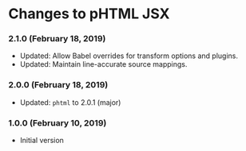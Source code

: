 # Changes to pHTML JSX

### 2.1.0 (February 18, 2019)

- Updated: Allow Babel overrides for transform options and plugins.
- Updated: Maintain line-accurate source mappings.

### 2.0.0 (February 18, 2019)

- Updated: `phtml` to 2.0.1 (major)

### 1.0.0 (February 10, 2019)

- Initial version
